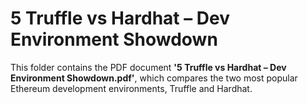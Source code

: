 # 5 Truffle vs Hardhat – Dev Environment Showdown  
This folder contains the PDF document **'5 Truffle vs Hardhat – Dev Environment Showdown.pdf'**, which compares the two most popular Ethereum development environments, Truffle and Hardhat.
